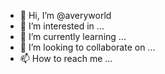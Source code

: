- 👋 Hi, I’m @averyworld
- 👀 I’m interested in ...
- 🌱 I’m currently learning ...
- 💞️ I’m looking to collaborate on ...
- 📫 How to reach me ...

<!---
averyworld/averyworld is a ✨ special ✨ repository because its `README.md` (this file) appears on your GitHub profile.
You can click the Preview link to take a look at your changes.
--->
